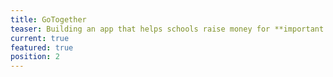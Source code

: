 ```yaml
---
title: GoTogether
teaser: Building an app that helps schools raise money for **important educational programs**
current: true
featured: true
position: 2
---
```

